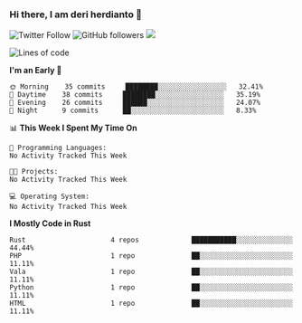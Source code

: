 ### Hi there, I am deri herdianto 👋
![Twitter Follow](https://img.shields.io/twitter/follow/deikatsuo?label=Follow)
![GitHub followers](https://img.shields.io/github/followers/deikatsuo?label=Follow&style=social)
![](https://visitor-badge.glitch.me/badge?page_id=deikatsuo.deikatsuo)

<!--
**deikatsuo/deikatsuo** is a ✨ _special_ ✨ repository because its `README.md` (this file) appears on your GitHub profile.

Here are some ideas to get you started:

- 🔭 I’m currently working on ...
- 🌱 I’m currently learning ...
- 👯 I’m looking to collaborate on ...
- 🤔 I’m looking for help with ...
- 💬 Ask me about ...
- 📫 How to reach me: ...
- 😄 Pronouns: ...
- ⚡ Fun fact: ...
-->

<!--START_SECTION:waka-->
![Lines of code](https://img.shields.io/badge/From%20Hello%20World%20I%27ve%20Written-370895%20lines%20of%20code-blue)

**I'm an Early 🐤** 

```text
🌞 Morning    35 commits     ████████░░░░░░░░░░░░░░░░░   32.41% 
🌆 Daytime    38 commits     ████████░░░░░░░░░░░░░░░░░   35.19% 
🌃 Evening    26 commits     ██████░░░░░░░░░░░░░░░░░░░   24.07% 
🌙 Night      9 commits      ██░░░░░░░░░░░░░░░░░░░░░░░   8.33%

```


📊 **This Week I Spent My Time On** 

```text
💬 Programming Languages: 
No Activity Tracked This Week

🐱‍💻 Projects: 
No Activity Tracked This Week

💻 Operating System: 
No Activity Tracked This Week

```

**I Mostly Code in Rust** 

```text
Rust                     4 repos             ███████████░░░░░░░░░░░░░░   44.44% 
PHP                      1 repo              ██░░░░░░░░░░░░░░░░░░░░░░░   11.11% 
Vala                     1 repo              ██░░░░░░░░░░░░░░░░░░░░░░░   11.11% 
Python                   1 repo              ██░░░░░░░░░░░░░░░░░░░░░░░   11.11% 
HTML                     1 repo              ██░░░░░░░░░░░░░░░░░░░░░░░   11.11%

```



<!--END_SECTION:waka-->
